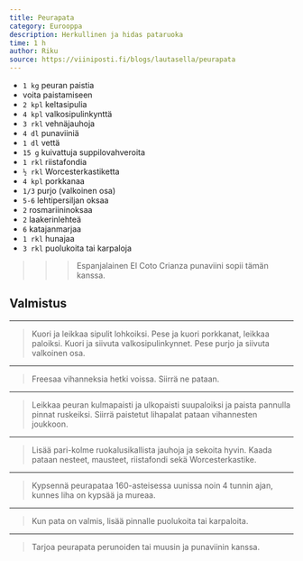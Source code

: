 ```yaml
---
title: Peurapata
category: Eurooppa
description: Herkullinen ja hidas pataruoka
time: 1 h
author: Riku
source: https://viiniposti.fi/blogs/lautasella/peurapata
---
```


* `1 kg` peuran paistia 
* voita paistamiseen
* `2 kpl` keltasipulia
* `4 kpl` valkosipulinkynttä
* `3 rkl` vehnäjauhoja
* `4 dl` punaviiniä
* `1 dl` vettä
* `15 g` kuivattuja suppilovahveroita
* `1 rkl` riistafondia
* `½ rkl` Worcesterkastiketta
* `4 kpl` porkkanaa
* `1/3` purjo (valkoinen osa)
* `5-6` lehtipersiljan oksaa
* `2` rosmariininoksaa
* `2` laakerinlehteä
* `6` katajanmarjaa
* `1 rkl` hunajaa
* `3 rkl` puolukoita tai karpaloja

>>> Espanjalainen El Coto Crianza punaviini sopii tämän kanssa.

## Valmistus

---

> Kuori ja leikkaa sipulit lohkoiksi. Pese ja kuori porkkanat, leikkaa paloiksi. Kuori ja siivuta valkosipulinkynnet. Pese purjo ja siivuta valkoinen osa.

---

> Freesaa vihanneksia hetki voissa. Siirrä ne pataan.

---

> Leikkaa peuran kulmapaisti ja ulkopaisti suupaloiksi ja paista pannulla pinnat ruskeiksi. Siirrä paistetut lihapalat pataan vihannesten joukkoon. 

---

> Lisää pari-kolme ruokalusikallista jauhoja ja sekoita hyvin. Kaada pataan nesteet, mausteet, riistafondi sekä Worcesterkastike. 

---

> Kypsennä peurapataa 160-asteisessa uunissa noin 4 tunnin ajan, kunnes liha on kypsää ja mureaa.

---

> Kun pata on valmis, lisää pinnalle puolukoita tai karpaloita.

---

> Tarjoa peurapata perunoiden tai muusin ja punaviinin kanssa.

